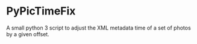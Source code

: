# PyPicTimeFix
 A small python 3 script to adjust the XML metadata time of a set of photos by a given offset.

